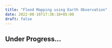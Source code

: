 ```yaml
---
title: "Flood Mapping using Earth Observation"
date: 2022-08-16T17:36:10+05:00
draft: false
---
```

## Under Progress...
